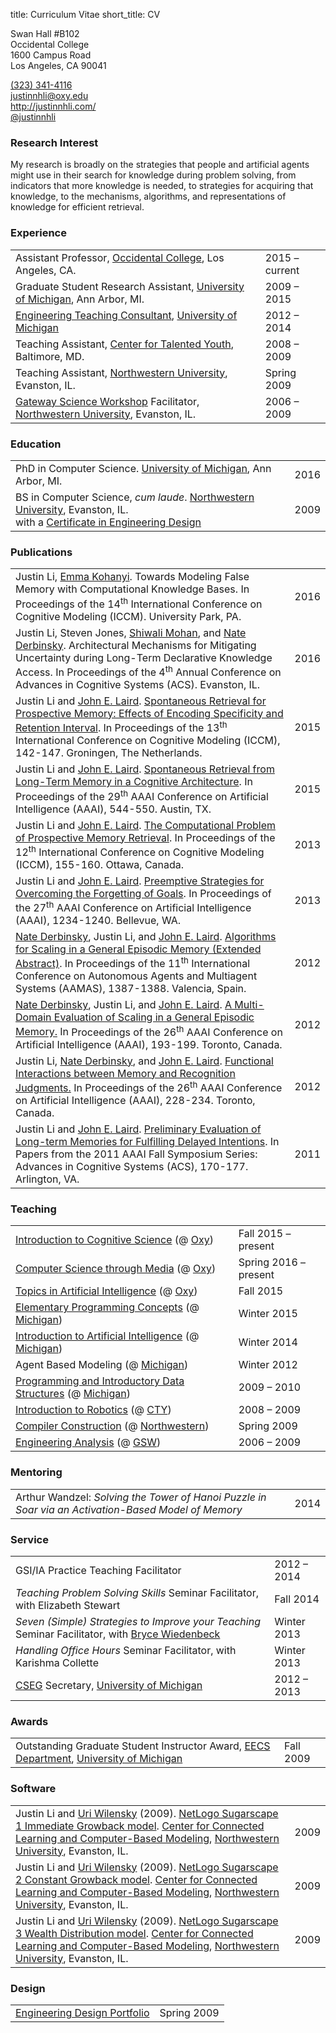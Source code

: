 title: Curriculum Vitae
short_title: CV

<div id="cv-contact" class="hidden-screen">
    <p id="cv-contact-right">
        Swan Hall #B102<br>
        Occidental College<br>
        1600 Campus Road<br>
        Los Angeles, CA 90041
    </p>
    <p id="cv-contact-left">
        <a href="tel:13233414116">(323) 341-4116</a><br>
        <a href="mailto:justinnhli@oxy.edu">justinnhli@oxy.edu</a><br>
        <a href="http://justinnhli.com/">http://justinnhli.com/</a><br>
        <a href="https://twitter.com/justinnhli">@justinnhli</a>
    </p>
</div>

<h3 id="interests">Research Interest</h3>

<p class="cv-paragraph">
    My research is broadly on the strategies that people and artificial agents might use in their search for knowledge during problem solving, from indicators that more knowledge is needed, to strategies for acquiring that knowledge, to the mechanisms, algorithms, and representations of knowledge for efficient retrieval.
</p>

<h3 id="experience">Experience</h3>

<table class="cv-table">
    <tr>
        <td>Assistant Professor, <a href="http://oxy.edu/">Occidental College</a>, Los Angeles, CA.</td>
        <td>2015 &ndash; current</td>
    </tr>
    <tr>
        <td>Graduate Student Research Assistant, <a href="http://umich.edu/">University of Michigan</a>, Ann Arbor, MI.</td>
        <td>2009 &ndash; 2015</td>
    </tr>
        <td><a href="http://crlte.engin.umich.edu/gsi_serv/etc/what-are-the-etcs/">Engineering Teaching Consultant</a>, <a href="http://umich.edu/">University of Michigan</a></td>
        <td>2012 &ndash; 2014</td>
    <tr>
        <td>Teaching Assistant, <a href="http://cty.jhu.edu/">Center for Talented Youth</a>, Baltimore, MD.</td>
        <td>2008 &ndash; 2009</td>
    </tr>
    <tr>
        <td>
            Teaching Assistant, <a href="http://www.northwestern.edu/">Northwestern University</a>, Evanston, IL.
        </td>
        <td>Spring 2009</td>
    </tr>
    <tr>
        <td>
            <a href="http://www.northwestern.edu/searle/programs-events/undergrad/group-study/gsw/index.html">Gateway Science Workshop</a> Facilitator, <a href="http://www.northwestern.edu/">Northwestern University</a>, Evanston, IL.
        </td>
        <td>2006 &ndash; 2009</td>
    </tr>
</table>

<h3 id="education">Education</h3>

<table class="cv-table">
    <tr>
        <td>
            PhD in Computer Science. <a href="http://umich.edu/">University of Michigan</a>, Ann Arbor, MI.
        </td>
        <td>2016</td>
    </tr>
    <tr>
        <td>
            BS in Computer Science, <em>cum laude</em>. <a href="http://www.northwestern.edu/">Northwestern University</a>, Evanston, IL.<br>
            <span class="indented">with a <a href="http://segal.northwestern.edu/programs/undergraduate/segal-design-certificate/">Certificate in Engineering Design</a></span>
        </td>
        <td>2009</td>
    </tr>
</table>

<h3 id="publications">Publications</h3>

<table class="cv-table">
    <tr>
        <td>
            <span class="cv-me">Justin Li</span>, <a href="http://emmakohanyi.com/">Emma Kohanyi</a>.
            Towards Modeling False Memory with Computational Knowledge Bases.
            In <span class="cv-booktitle">Proceedings of the 14<sup>th</sup> International Conference on Cognitive Modeling (ICCM)</span>.
            <!--
            <a class="cv-title" href="FIXME">Towards Modeling False Memory with Computational Knowledge Bases</a>.
            In <span class="cv-booktitle">Proceedings of the 14<sup>th</sup> International Conference on Cognitive Modeling (ICCM)</span>, FIXME-FIXME.
            -->
            University Park, PA.
        </td>
        <td>2016</td>
    </tr>
    <tr>
        <td>
            <span class="cv-me">Justin Li</span>, Steven Jones, <a href="http://www.shiwali.me/">Shiwali Mohan</a>, and <a href="http://derbinsky.info/">Nate Derbinsky</a>.
            Architectural Mechanisms for Mitigating Uncertainty during Long-Term Declarative Knowledge Access.
            In <span class="cv-booktitle">Proceedings of the 4<sup>th</sup> Annual Conference on Advances in Cognitive Systems (ACS)</span>.
            <!--
            <a class="cv-title" href="FIXME">Architectural Mechanisms for Mitigating Uncertainty during Long-Term Declarative Knowledge Access</a>.
            In <span class="cv-booktitle">Proceedings of the 4<sup>th</sup> Annual Conference on Advances in Cognitive Systems (ACS)</span>, FIXME-FIXME.
            -->
            Evanston, IL.
        </td>
        <td>2016</td>
    </tr>
    <tr>
        <td>
            <span class="cv-me">Justin Li</span> and <a href="http://ai.eecs.umich.edu/people/laird/">John E. Laird</a>.
            <a class="cv-title" href="/files/publications/Li2015SpontaneousRetrievalFor.pdf">Spontaneous Retrieval for Prospective Memory: Effects of Encoding Specificity and Retention Interval</a>.
            In <span class="cv-booktitle">Proceedings of the 13<sup>th</sup> International Conference on Cognitive Modeling (ICCM)</span>, 142-147.
            Groningen, The Netherlands.
        </td>
        <td>2015</td>
    </tr>
    <tr>
        <td>
            <span class="cv-me">Justin Li</span> and <a href="http://ai.eecs.umich.edu/people/laird/">John E. Laird</a>.
            <a class="cv-title" href="/files/publications/Li2015SpontaneousRetrievalFrom.pdf">Spontaneous Retrieval from Long-Term Memory in a Cognitive Architecture</a>.
            In <span class="cv-booktitle">Proceedings of the 29<sup>th</sup> AAAI Conference on Artificial Intelligence (AAAI)</span>, 544-550.
            Austin, TX.
        </td>
        <td>2015</td>
    </tr>
    <tr>
        <td>
            <span class="cv-me">Justin Li</span> and <a href="http://ai.eecs.umich.edu/people/laird/">John E. Laird</a>.
            <a class="cv-title" href="/files/publications/Li2013TheComputationalProblem.pdf">The Computational Problem of Prospective Memory Retrieval</a>.
            In <span class="cv-booktitle">Proceedings of the 12<sup>th</sup> International Conference on Cognitive Modeling (ICCM)</span>, 155-160.
            Ottawa, Canada.
        </td>
        <td>2013</td>
    </tr>
    <tr>
        <td>
            <span class="cv-me">Justin Li</span> and <a href="http://ai.eecs.umich.edu/people/laird/">John E. Laird</a>.
            <a class="cv-title" href="/files/publications/Li2013PreemptiveStrategiesFor.pdf">Preemptive Strategies for Overcoming the Forgetting of Goals</a>.
            In <span class="cv-booktitle">Proceedings of the 27<sup>th</sup> AAAI Conference on Artificial Intelligence (AAAI)</span>, 1234-1240.
            Bellevue, WA.
        </td>
        <td>2013</td>
    </tr>
    <tr>
        <td>
            <a href="http://derbinsky.info/">Nate Derbinsky</a>, <span class="cv-me">Justin Li</span>, and <a href="http://ai.eecs.umich.edu/people/laird/">John E. Laird</a>.
            <a class="cv-title" href="/files/publications/Derbinsky2012AlgorithmsForScaling.pdf">Algorithms for Scaling in a General Episodic Memory (Extended Abstract)</a>.
            In <span class="cv-booktitle">Proceedings of the 11<sup>th</sup> International Conference on Autonomous Agents and Multiagent Systems (AAMAS)</span>, 1387-1388.
            Valencia, Spain.
        </td>
        <td>2012</td>
    </tr>
    <tr>
        <td>
            <a href="http://derbinsky.info/">Nate Derbinsky</a>, <span class="cv-me">Justin Li</span>, and <a href="http://ai.eecs.umich.edu/people/laird/">John E. Laird</a>.
            <a class="cv-title" href="/files/publications/Derbinsky2012AMultiDomain.pdf">A Multi-Domain Evaluation of Scaling in a General Episodic Memory.</a>
            In <span class="cv-booktitle">Proceedings of the 26<sup>th</sup> AAAI Conference on Artificial Intelligence (AAAI)</span>, 193-199.
            Toronto, Canada.
        </td>
        <td>2012</td>
    </tr>
    <tr>
        <td>
            <span class="cv-me">Justin Li</span>, <a href="http://derbinsky.info/">Nate Derbinsky</a>, and <a href="http://ai.eecs.umich.edu/people/laird/">John E. Laird</a>.
            <a class="cv-title" href="/files/publications/Li2012FunctionalInteractionsBetween.pdf">Functional Interactions between Memory and Recognition Judgments.</a>
            In <span class="cv-booktitle">Proceedings of the 26<sup>th</sup> AAAI Conference on Artificial Intelligence (AAAI)</span>, 228-234.
            Toronto, Canada.
        </td>
        <td>2012</td>
    </tr>
    <tr>
        <td>
            <span class="cv-me">Justin Li</span> and <a href="http://ai.eecs.umich.edu/people/laird/">John E. Laird</a>.
            <a class="cv-title" href="/files/publications/Li2011PreliminaryEvaluationOf.pdf">Preliminary Evaluation of Long-term Memories for Fulfilling Delayed Intentions</a>.
            In <span class="cv-booktitle">Papers from the 2011 AAAI Fall Symposium Series: Advances in Cognitive Systems (ACS)</span>, 170-177.
            Arlington, VA.
        </td>
        <td>2011</td>
    </tr>
</table>

<h3 id="teaching">Teaching</h3>


<table class="cv-table">
    <tr>
        <td><a href="http://smartcatalog.co/Catalogs/Occidental-College/2016-2017/Catalog/Courses/COGS-Cognitive-Science/100/COGS-101">Introduction to Cognitive Science</a> (@ <a href="http://www.oxy.edu/">Oxy</a>)</td>
        <td>Fall 2015 &ndash; present</td>
    </tr>
    <tr>
        <td><a href="http://smartcatalog.co/Catalogs/Occidental-College/2016-2017/Catalog/Courses/COMP-Computer-Science/100/COMP-131">Computer Science through Media</a> (@ <a href="http://www.oxy.edu/">Oxy</a>)</td>
        <td>Spring 2016 &ndash; present</td>
    </tr>
    <tr>
        <td><a href="http://smartcatalog.co/Catalogs/Occidental-College/2016-2017/Catalog/Courses/COGS-Cognitive-Science/300/COGS-325">Topics in Artificial Intelligence</a> (@ <a href="http://www.oxy.edu/">Oxy</a>)</td>
        <td>Fall 2015</td>
    </tr>
    <tr>
        <td><a href="https://eecs183.org/">Elementary Programming Concepts</a> (@ <a href="http://umich.edu/">Michigan</a>)</td>
        <td>Winter 2015</td>
    </tr>
    <tr>
        <td><a href="http://www.engin.umich.edu/college/academics/bulletin/courses/eecs">Introduction to Artificial Intelligence</a> (@ <a href="http://umich.edu/">Michigan</a>)</td>
        <td>Winter 2014</td>
    </tr>
    <tr>
        <td>Agent Based Modeling (@ <a href="http://umich.edu/">Michigan</a>)</td>
        <td>Winter 2012</td>
    </tr>
    <tr>
        <td><a href="http://www.engin.umich.edu/college/academics/bulletin/courses/eecs">Programming and Introductory Data Structures</a> (@ <a href="http://umich.edu/">Michigan</a>)</td>
        <td>2009 &ndash; 2010</td>
    </tr>
    <tr>
        <td><a href="http://cty.jhu.edu/summer/grades2-6/catalog/math.html#irob">Introduction to Robotics</a> (@ <a href="http://cty.jhu.edu/">CTY</a>)</td>
        <td>2008 &ndash; 2009</td>
    </tr>
    <tr>
        <td><a href="http://eecs.northwestern.edu/~robby/courses/322-2009-spring/">Compiler Construction</a> (@ <a href="http://www.northwestern.edu/">Northwestern</a>)
        <td>Spring 2009</td>
    </tr>
    <tr>
        <td><a href="http://www.mccormick.northwestern.edu/academics/undergraduate/core-curriculum/engineering-first.html#innovative-curriculum">Engineering Analysis</a> (@ <a href="http://www.northwestern.edu/searle/programs-events/undergrad/group-study/gsw/index.html">GSW</a>)</td>
        <td>2006 &ndash; 2009</td>
    </tr>
</table>

<h3 id="mentoring">Mentoring</h3>

<table class="cv-table">
    <tr>
        <td>Arthur Wandzel: <em>Solving the Tower of Hanoi Puzzle in Soar via an Activation-Based Model of Memory</em></td>
        <td>2014</td>
    </tr>
</table>

<h3 id="service">Service</h3>

<table class="cv-table">
    <tr>
        <td>GSI/IA Practice Teaching Facilitator</td>
        <td>2012 &ndash; 2014</td>
    </tr>
    <tr>
        <td><em>Teaching Problem Solving Skills</em> Seminar Facilitator, with Elizabeth Stewart</td>
        <td>Fall 2014</td>
    </tr>
    <tr>
        <td><em>Seven (Simple) Strategies to Improve your Teaching</em> Seminar Facilitator, with <a href="https://www.cs.swarthmore.edu/~bryce/">Bryce Wiedenbeck</a></td>
        <td>Winter 2013</td>
    </tr>
    <tr>
        <td><em>Handling Office Hours</em> Seminar Facilitator, with Karishma Collette</td>
        <td>Winter 2013</td>
    </tr>
    <tr>
        <td><a href="http://cseg.eecs.umich.edu/">CSEG</a> Secretary, <a href="http://umich.edu/">University of Michigan</a></td>
        <td>2012 &ndash; 2013</td>
    </tr>
</table>

<h3 id="awards">Awards</h3>

<table class="cv-table">
    <tr>
        <td>Outstanding Graduate Student Instructor Award, <a href="http://www.eecs.umich.edu/">EECS Department</a>, <a href="http://umich.edu/">University of Michigan</a></td>
        <td>Fall 2009</td>
    </tr>
</table>

<h3 id="software">Software</h3>

<table class="cv-table">
    <tr>
        <td>
            <span class="cv-me">Justin Li</span> and <a href="http://ccl.northwestern.edu/uri/">Uri Wilensky</a> (2009).
            <a class="cv-title" href="http://ccl.northwestern.edu/netlogo/models/Sugarscape1ImmediateGrowback">NetLogo Sugarscape 1 Immediate Growback model</a>.
            <a href="http://ccl.northwestern.edu/">Center for Connected Learning and Computer-Based Modeling</a>, <a href="http://www.northwestern.edu/">Northwestern University</a>, Evanston, IL.
        </td>
        <td>2009</td>
    </tr>
    <tr>
        <td>
            <span class="cv-me">Justin Li</span> and <a href="http://ccl.northwestern.edu/uri/">Uri Wilensky</a> (2009).
            <a class="cv-title" href="http://ccl.northwestern.edu/netlogo/models/Sugarscape2ConstantGrowback">NetLogo Sugarscape 2 Constant Growback model</a>.
            <a href="http://ccl.northwestern.edu/">Center for Connected Learning and Computer-Based Modeling</a>, <a href="http://www.northwestern.edu/">Northwestern University</a>, Evanston, IL.
        </td>
        <td>2009</td>
    </tr>
    <tr>
        <td>
            <span class="cv-me">Justin Li</span> and <a href="http://ccl.northwestern.edu/uri/">Uri Wilensky</a> (2009).
            <a class="cv-title" href="http://ccl.northwestern.edu/netlogo/models/Sugarscape3WealthDistribution">NetLogo Sugarscape 3 Wealth Distribution model</a>.
            <a href="http://ccl.northwestern.edu/">Center for Connected Learning and Computer-Based Modeling</a>, <a href="http://www.northwestern.edu/">Northwestern University</a>, Evanston, IL.
        </td>
        <td>2009</td>
    </tr>
</table>

<h3 id="design">Design</h3>

<table class="cv-table">
    <tr>
        <td><a href="/files/publications/portfolio.pdf">Engineering Design Portfolio</a></td>
        <td>Spring 2009</td>
    </tr>
</table>
